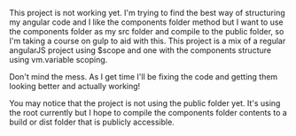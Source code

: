 This project is not working yet. I'm trying to find the best way of structuring my angular code and I like the components folder method but I want to use the components folder as my src folder and compile to the public folder, so I'm taking a course on gulp to aid with this. This project is a mix of a regular angularJS project using $scope and one with the components structure using vm.variable scoping. 

Don't mind the mess. As I get time I'll be fixing the code and getting them looking better and actually working!

You may notice that the project is not using the public folder yet. It's using the root currently but I hope to compile the components folder contents to a build or dist folder that is publicly accessible.

